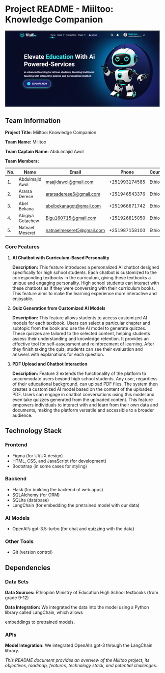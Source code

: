 # Project README - Miiltoo: Knowledge Companion

![Miiltoo Logo](Miiltoo/static/img.png)

## Team Information

**Project Title:** Miiltoo: Knowledge Companion

**Team Name:** Miiltoo

**Team Captain Name:** Abdulmajid Awol

**Team Members:**

| No. | Name             | Email              | Phone         | Country   |
| --- | ---------------- | ------------------ | ------------- | --------- |
| 1.  | Abdulmajid Awol  | maajidawol@gmail.com| +251993174585 | Ethiopia  |
| 2.  | Ararsa Derese    | ararsaderese6@gmail.com | +251946543376 | Ethiopia |
| 3.  | Abel Bekana      | abelbekanagot@gmail.com | +251966871742 | Ethiopia |
| 4.  | Abigiya Getachew | Bigu160715@gmail.com    | +251926815050 | Ethiopia |
| 5.  | Natnael Meseret  | natnaelmeseret5@gmail.com | +251987158100 | Ethiopia |

### Core Features

1. **AI Chatbot with Curriculum-Based Personality**

   **Description:** This feature introduces a personalized AI chatbot designed specifically for high school students. Each chatbot is customized to the corresponding textbooks in the curriculum, giving these textbooks a unique and engaging personality. High school students can interact with these chatbots as if they were conversing with their curriculum books. This feature aims to make the learning experience more interactive and enjoyable.

2. **Quiz Generation from Customized AI Models**

   **Description:** This feature allows students to access customized AI models for each textbook. Users can select a particular chapter and subtopic from the book and use the AI model to generate quizzes. These quizzes are tailored to the selected content, helping students assess their understanding and knowledge retention. It provides an effective tool for self-assessment and reinforcement of learning. After they finish taking the quiz, students can see their evaluation and answers with explanations for each question.

3. **PDF Upload and Chatbot Interaction**

   **Description:** Feature 3 extends the functionality of the platform to accommodate users beyond high school students. Any user, regardless of their educational background, can upload PDF files. The system then creates a customized AI model based on the content of the uploaded PDF. Users can engage in chatbot conversations using this model and even take quizzes generated from the uploaded content. This feature empowers individuals to interact with and learn from their own data and documents, making the platform versatile and accessible to a broader audience.

## Technology Stack

### Frontend

- Figma (for UI/UX design)
- HTML, CSS, and JavaScript (for development)
- Bootstrap (in some cases for styling)

### Backend

- Flask (for building the backend of web apps)
- SQLAlchemy (for ORM)
- SQLite (database)
- LangChain (for embedding the pretrained model with our data)

### AI Models

- OpenAI’s gpt-3.5-turbo (for chat and quizzing with the data)

### Other Tools

- Git (version control)


## Dependencies 

### Data Sets

**Data Sources:** Ethiopian Ministry of Education High School textbooks (from grade 9-12)

**Data Integration:** We integrated the data into the model using a Python library called LangChain, which allows

 embeddings to pretrained models.

### APIs

**Model Integration:** We integrated OpenAI’s gpt-3 through the LangChain library.


*This README document provides an overview of the Miiltoo project, its objectives, roadmap, features, technology stack, and potential challenges.*
